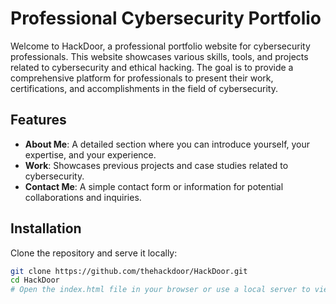 # Professional Cybersecurity Portfolio

Welcome to HackDoor, a professional portfolio website for cybersecurity professionals. This website showcases various skills, tools, and projects related to cybersecurity and ethical hacking. The goal is to provide a comprehensive platform for professionals to present their work, certifications, and accomplishments in the field of cybersecurity.

## Features

- **About Me**: A detailed section where you can introduce yourself, your expertise, and your experience.
- **Work**: Showcases previous projects and case studies related to cybersecurity.
- **Contact Me**: A simple contact form or information for potential collaborations and inquiries.
  
## Installation

Clone the repository and serve it locally:

```bash
git clone https://github.com/thehackdoor/HackDoor.git
cd HackDoor
# Open the index.html file in your browser or use a local server to view the website
